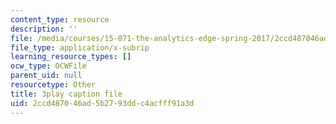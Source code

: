 ```yaml
---
content_type: resource
description: ''
file: /media/courses/15-071-the-analytics-edge-spring-2017/2ccd487046ad5b2793ddc4acfff91a3d_n80gFc12u60.vtt
file_type: application/x-subrip
learning_resource_types: []
ocw_type: OCWFile
parent_uid: null
resourcetype: Other
title: 3play caption file
uid: 2ccd4870-46ad-5b27-93dd-c4acfff91a3d
---
```

